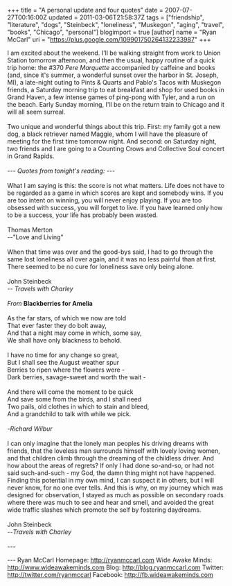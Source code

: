 +++
title = "A personal update and four quotes"
date = 2007-07-27T00:16:00Z
updated = 2011-03-06T21:58:37Z
tags = ["friendship", "literature", "dogs", "Steinbeck", "loneliness", "Muskegon", "aging", "travel", "books", "Chicago", "personal"]
blogimport = true
[author]
	name = "Ryan McCarl"
	uri = "https://plus.google.com/109901750264132233987"
+++

I am excited about the weekend. I'll be walking straight from work to Union Station tomorrow afternoon, and then the usual, happy routine of a quick trip home: the #370 <em>Pere Marquette </em>accompanied by caffeine and books (and, since it's summer, a wonderful sunset over the harbor in St. Joseph, MI), a late-night outing to Pints & Quarts and Pablo's Tacos with Muskegon friends, a Saturday morning trip to eat breakfast and shop for used books in Grand Haven, a few intense games of ping-pong with Tyler, and a run on the beach. Early Sunday morning, I'll be on the return train to Chicago and it will all seem surreal.<br /><br />Two unique and wonderful things about this trip. First: my family got a new dog, a black retriever named Maggie, whom I will have the pleasure of meeting for the first time tomorrow night. And second: on Saturday night, two friends and I are going to a Counting Crows and Collective Soul concert in Grand Rapids.<br /><br />--- <em>Quotes from tonight's reading: ---</em><br /><br />What I am saying is this: the score is not what matters. Life does not have to be regarded as a game in which scores are kept and somebody wins. If you are too intent on winning, you will never enjoy playing. If you are too obsessed with success, you will forget to live. If you have learned only how to be a success, your life has probably been wasted.<br /><br />Thomas Merton<br />--"Love and Living"<br /><br />When that time was over and the good-bys said, I had to go through the same lost loneliness all over again, and it was no less painful than at first. There seemed to be no cure for loneliness save only being alone.<br /><br />John Steinbeck<br />-- <em>Travels with Charley</em><br /><br /><em>From </em><strong>Blackberries for Amelia</strong><br /><br />As the far stars, of which we now are told<br />That ever faster they do bolt away,<br />And that a night may come in which, some say,<br />We shall have only blackness to behold.<br /><br />I have no time for any change so great,<br />But I shall see the August weather spur<br />Berries to ripen where the flowers were -<br />Dark berries, savage-sweet and worth the wait -<br /><br />And there will come the moment to be quick<br />And save some from the birds, and I shall need<br />Two pails, old clothes in which to stain and bleed,<br />And a grandchild to talk with while we pick.<br /><br />-<em>Richard Wilbur</em><br /><br />I can only imagine that the lonely man peoples his driving dreams with friends, that the loveless man surrounds himself with lovely loving women, and that children climb through the dreaming of the childless driver. And how about the areas of regrets? If only I had done so-and-so, or had not said such-and-such - my God, the damn thing might not have happened. Finding this potential in my own mind, I can suspect it in others, but I will never know, for no one ever tells. And this is why, on my journey which was designed for observation, I stayed as much as possible on secondary roads where there was much to see and hear and smell, and avoided the great wide traffic slashes which promote the self by fostering daydreams.<br /><br />John Steinbeck<br />--<em>Travels with Charley</em><br /><br />---<div class="blogger-post-footer">---
Ryan McCarl
Homepage: http://ryanmccarl.com
Wide Awake Minds: http://www.wideawakeminds.com
Blog: http://blog.ryanmccarl.com
Twitter: http://twitter.com/ryanmccarl
Facebook: http://fb.wideawakeminds.com</div>
